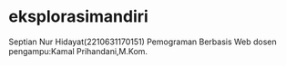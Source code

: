 # eksplorasimandiri
Septian Nur Hidayat(2210631170151)
Pemograman Berbasis Web 
dosen pengampu:Kamal Prihandani,M.Kom.

